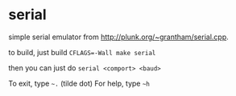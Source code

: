 # serial
simple serial emulator from http://plunk.org/~grantham/serial.cpp.

to build, just build `CFLAGS=-Wall make serial`

then you can just do `serial <comport> <baud>`

To exit, type `~.` (tilde dot)
For help, type `~h`
